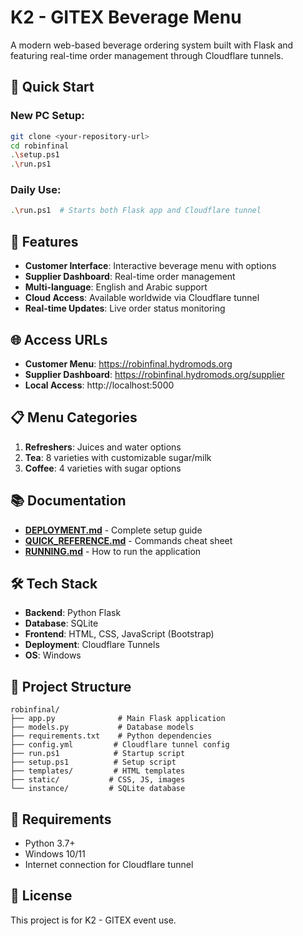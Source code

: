 # K2 - GITEX Beverage Menu

A modern web-based beverage ordering system built with Flask and featuring real-time order management through Cloudflare tunnels.

## 🚀 Quick Start

### New PC Setup:
```bash
git clone <your-repository-url>
cd robinfinal
.\setup.ps1
.\run.ps1
```

### Daily Use:
```bash
.\run.ps1  # Starts both Flask app and Cloudflare tunnel
```

## 📱 Features

- **Customer Interface**: Interactive beverage menu with options
- **Supplier Dashboard**: Real-time order management
- **Multi-language**: English and Arabic support
- **Cloud Access**: Available worldwide via Cloudflare tunnel
- **Real-time Updates**: Live order status monitoring

## 🌐 Access URLs

- **Customer Menu**: https://robinfinal.hydromods.org
- **Supplier Dashboard**: https://robinfinal.hydromods.org/supplier
- **Local Access**: http://localhost:5000

## 📋 Menu Categories

1. **Refreshers**: Juices and water options
2. **Tea**: 8 varieties with customizable sugar/milk
3. **Coffee**: 4 varieties with sugar options

## 📚 Documentation

- **[DEPLOYMENT.md](DEPLOYMENT.md)** - Complete setup guide
- **[QUICK_REFERENCE.md](QUICK_REFERENCE.md)** - Commands cheat sheet
- **[RUNNING.md](RUNNING.md)** - How to run the application

## 🛠️ Tech Stack

- **Backend**: Python Flask
- **Database**: SQLite
- **Frontend**: HTML, CSS, JavaScript (Bootstrap)
- **Deployment**: Cloudflare Tunnels
- **OS**: Windows

## 📁 Project Structure

```
robinfinal/
├── app.py              # Main Flask application
├── models.py           # Database models
├── requirements.txt    # Python dependencies
├── config.yml         # Cloudflare tunnel config
├── run.ps1            # Startup script
├── setup.ps1          # Setup script
├── templates/         # HTML templates
├── static/           # CSS, JS, images
└── instance/         # SQLite database
```

## 🔧 Requirements

- Python 3.7+
- Windows 10/11
- Internet connection for Cloudflare tunnel

## 📝 License

This project is for K2 - GITEX event use.